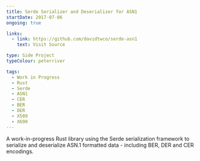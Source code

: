 ```yaml
---
title: Serde Serializer and Deserializer for ASN1
startDate: 2017-07-06
ongoing: true

links:
  - link: https://github.com/davidtwco/serde-asn1
    text: Visit Source

type: Side Project
typeColour: peterriver

tags:
  - Work in Progress
  - Rust
  - Serde
  - ASN1
  - CER
  - BER
  - DER
  - X509
  - X690
---
```

A work-in-progress Rust library using the Serde serialization framework to serialize and deserialize ASN.1 formatted data - including BER, DER and CER encodings.
